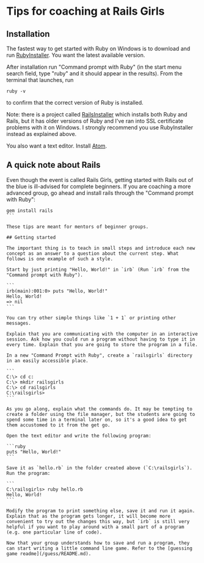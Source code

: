 # Tips for coaching at Rails Girls

## Installation

The fastest way to get started with Ruby on Windows is to download and run [RubyInstaller](http://rubyinstaller.org/downloads/). You want the latest available version.

After installation run "Command prompt with Ruby" (in the start menu search field, type "ruby" and it should appear in the results). From the terminal that launches, run

```
ruby -v
```

to confirm that the correct version of Ruby is installed.

Note: there is a project called [RailsInstaller](http://railsinstaller.org/) which installs both Ruby and Rails, but it has older versions of Ruby and I've ran into SSL certificate problems with it on Windows. I strongly recommend you use RubyInstaller instead as explained above.

You also want a text editor. Install [Atom](https://atom.io/).

## A quick note about Rails

Even though the event is called Rails Girls, getting started with Rails out of the blue is ill-advised for complete beginners. If you are coaching a more advanced group, go ahead and install rails through the "Command prompt with Ruby":

````
gem install rails
```

These tips are meant for mentors of beginner groups.

## Getting started

The important thing is to teach in small steps and introduce each new concept as an answer to a question about the current step. What follows is one example of such a style.

Start by just printing "Hello, World!" in `irb` (Run `irb` from the "Command prompt with Ruby").

```
irb(main):001:0> puts "Hello, World!"
Hello, World!
=> nil
```

You can try other simple things like `1 + 1` or printing other messages.

Explain that you are communicating with the computer in an interactive session. Ask how you could run a program without having to type it in every time. Explain that you are going to store the program in a file.

In a new "Command Prompt with Ruby", create a `railsgirls` directory in an easily accessible place.

```
C:\> cd c:
C:\> mkdir railsgirls
C:\> cd railsgirls
C:\railsgirls>
```

As you go along, explain what the commands do. It may be tempting to create a folder using the file manager, but the students are going to spend some time in a terminal later on, so it's a good idea to get them accustomed to it from the get go.

Open the text editor and write the following program:

```ruby
puts "Hello, World!"
```

Save it as `hello.rb` in the folder created above (`C:\railsgirls`). Run the program:

```
C:\railsgirls> ruby hello.rb
Hello, World!
```

Modify the program to print something else, save it and run it again. Explain that as the program gets longer, it will become more convenient to try out the changes this way, but `irb` is still very helpful if you want to play around with a small part of a program (e.g. one particular line of code).

Now that your group understands how to save and run a program, they can start writing a little command line game. Refer to the [guessing game readme](/guess/README.md).
